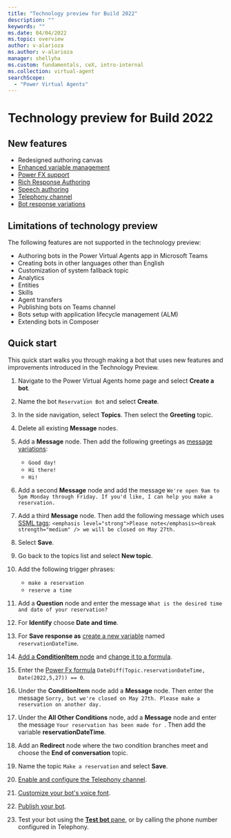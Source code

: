 ```yaml
---
title: "Technology preview for Build 2022"
description: ""
keywords: ""
ms.date: 04/04/2022
ms.topic: overview
author: v-alarioza
ms.author: v-alarioza
manager: shellyha
ms.custom: fundamentals, ceX, intro-internal
ms.collection: virtual-agent
searchScope:
  - "Power Virtual Agents"
---
```


# Technology preview for Build 2022

<!-- FIXME: blurb about PVA at Build -->

## New features

<!-- FIXME: merge PRs and link relevant docs -->
- Redesigned authoring canvas
- [Enhanced variable management]()
- [Power FX support]()
- [Rich Response Authoring​]()
- [Speech authoring]()
- [Telephony channel]()
- [Bot response variations](authoring-create-edit-topics.md#message-variations)

## Limitations of technology preview

The following features are not supported in the technology preview:

- Authoring bots in the Power Virtual Agents app in Microsoft Teams
- Creating bots in other languages other than English
- Customization of system fallback topic
- Analytics
- Entities
- Skills
- Agent transfers
- Publishing bots on Teams channel
- Bots setup with application lifecycle management (ALM)
    <!-- FIXME: button missing, confirm it wasn't moved -->
- Extending bots in Composer

## Quick start

<!-- FIXME: add screenshots once scenario is approved -->

This quick start walks you through making a bot that uses new features and improvements introduced in the Technology Preview.

<!-- FIXME: work in cards into this scenario -->

1. Navigate to the Power Virtual Agents home page and select **Create a bot**.

1. Name the bot `Reservation Bot` and select **Create**.

1. In the side navigation, select **Topics**. Then select the **Greeting** topic.

1. Delete all existing **Message** nodes.

1. Add a **Message** node. Then add the following greetings as [message variations](authoring-create-edit-topics.md#message-variations):
    - `Good day!`
    - `Hi there!`
    - `Hi!`

1. Add a second **Message** node and add the message `We're open 9am to 5pm Monday through Friday. If you'd like, I can help you make a reservation.`

    <!-- FIXME: link doc once written -->
1. Add a third **Message** node. Then add the following message which uses [SSML tags](): `<emphasis level="strong">Please note</emphasis><break strength="medium" /> we will be closed on May 27th.`

1. Select **Save**.

1. Go back to the topics list and select **New topic**.

1. Add the following trigger phrases:
    - `make a reservation`
    - `reserve a time`

1. Add a **Question** node and enter the message `What is the desired time and date of your reservation?`

1. For **Identify** choose **Date and time**.

    <!-- FIXME: link doc once written -->
1. For **Save response as** [create a new variable]() named `reservationDateTime`.

    <!-- FIXME: link doc once written -->
1. [Add a **ConditionItem** node]() and [change it to a formula]().

    <!-- FIXME: link doc once written -->
1. Enter the [Power Fx formula]() `DateDiff(Topic.reservationDateTime, Date(2022,5,27)) == 0`.

1. Under the **ConditionItem** node add a **Message** node. Then enter the message `Sorry, but we're closed on May 27th. Please make a reservation on another day.`

1. Under the **All Other Conditions** node, add a **Message** node and enter the message `Your reservation has been made for `. Then add the variable **reservationDateTime**.

1. Add an **Redirect** node where the two condition branches meet and choose the **End of conversation** topic.

1. Name the topic `Make a reservation` and select **Save**.

    <!-- FIXME: link doc once written -->
1. [Enable and configure the Telephony channel]().

    <!-- FIXME: link doc once written -->
1. [Customize your bot's voice font]().

1. [Publish your bot](publication-fundamentals-publish-channels.md).

1. Test your bot using the [**Test bot** pane](authoring-test-bot.md), or by calling the phone number configured in Telephony.

